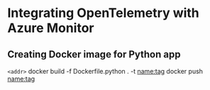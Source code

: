 # Integrating OpenTelemetry with Azure Monitor

## Creating Docker image for Python app
`<addr>` docker build -f Dockerfile.python . -t <name:tag>
docker push <name:tag>
